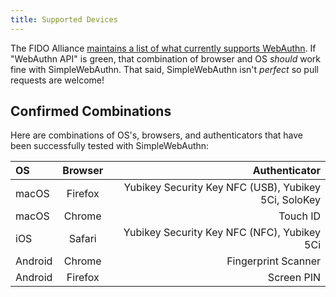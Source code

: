 ```yaml
---
title: Supported Devices
---
```


The FIDO Alliance [maintains a list of what currently supports WebAuthn](https://fidoalliance.org/fido2/fido2-web-authentication-webauthn/). If "WebAuthn API" is green, that combination of browser and OS _should_ work fine with SimpleWebAuthn. That said, SimpleWebAuthn isn't _perfect_ so pull requests are welcome!

## Confirmed Combinations

Here are combinations of OS's, browsers, and authenticators that have been successfully tested with SimpleWebAuthn:

| OS      | Browser |                                        Authenticator |
| :------ | :-----: | ---------------------------------------------------: |
| macOS   | Firefox | Yubikey Security Key NFC (USB), Yubikey 5Ci, SoloKey |
| macOS   | Chrome  |                                             Touch ID |
| iOS     | Safari  |          Yubikey Security Key NFC (NFC), Yubikey 5Ci |
| Android | Chrome  |                                  Fingerprint Scanner |
| Android | Firefox |                                           Screen PIN |

